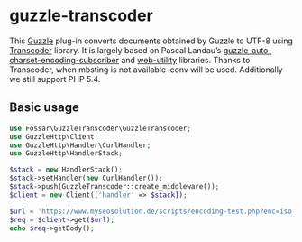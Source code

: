 # guzzle-transcoder

This [Guzzle] plug-in converts documents obtained by Guzzle to UTF-8 using [Transcoder] library. It is largely based on Pascal Landau’s [guzzle-auto-charset-encoding-subscriber] and [web-utility] libraries. Thanks to Transcoder, when mbsting is not available iconv will be used. Additionally we still support PHP 5.4.

## Basic usage

```php
use Fossar\GuzzleTranscoder\GuzzleTranscoder;
use GuzzleHttp\Client;
use GuzzleHttp\Handler\CurlHandler;
use GuzzleHttp\HandlerStack;

$stack = new HandlerStack();
$stack->setHandler(new CurlHandler());
$stack->push(GuzzleTranscoder::create_middleware());
$client = new Client(['handler' => $stack]);

$url = 'https://www.myseosolution.de/scripts/encoding-test.php?enc=iso'; // request website with iso-8859-1 encoding
$req = $client->get($url);
echo $req->getBody();
```

[Guzzle]: https://github.com/guzzle/guzzle
[Transcoder]: https://github.com/ddeboer/transcoder
[guzzle-auto-charset-encoding-subscriber]: https://github.com/paslandau/guzzle-auto-charset-encoding-subscriber
[web-utility]: https://github.com/paslandau/web-utility

